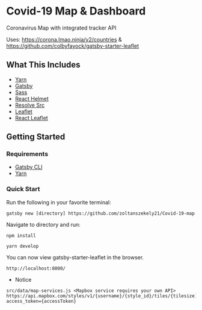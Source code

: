 # Covid-19 Map & Dashboard

Coronavirus Map with integrated tracker API

Uses: https://corona.lmao.ninja/v2/countries    &    https://github.com/colbyfayock/gatsby-starter-leaflet



## What This Includes
* [Yarn](https://yarnpkg.com/en/)
* [Gatsby](https://www.gatsbyjs.org/)
* [Sass](https://sass-lang.com)
* [React Helmet](https://github.com/nfl/react-helmet)
* [Resolve Src](https://github.com/alampros/gatsby-plugin-resolve-src)
* [Leaflet](https://leafletjs.com/)
* [React Leaflet](https://react-leaflet.js.org)

## Getting Started

### Requirements
* [Gatsby CLI](https://www.npmjs.com/package/gatsby-cli)
* [Yarn](https://yarnpkg.com/en/)

### Quick Start
Run the following in your favorite terminal:
```
gatsby new [directory] https://github.com/zoltanszekely21/Covid-19-map
```

Navigate to directory and run:
```
npm install
```

```
yarn develop
```

You can now view gatsby-starter-leaflet in the browser.
```
http://localhost:8000/
```

* Notice
```
src/data/map-services.js <Mapbox service requires your own API>
https://api.mapbox.com/styles/v1/{username}/{style_id}/tiles/{tilesize)/{z}/{x}/{y}@2x?access_token={accessToken}
